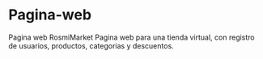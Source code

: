 # Pagina-web
Pagina web RosmiMarket
Pagina web para una tienda virtual, con registro de usuarios, productos, categorias y descuentos.
